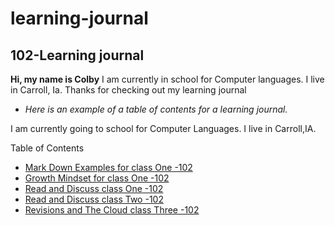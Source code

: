 # learning-journal

## 102-Learning journal

**Hi, my name is Colby**
I am currently in school for Computer languages. I live in Carroll, Ia.
Thanks for checking out my learning journal
- *Here is an example of a table of contents for a learning journal.*

I am currently going to school for Computer Languages. I live in Carroll,IA.


Table of Contents
- [Mark Down Examples for class One -102](/MarkdownExamples.md)
- [Growth Mindset for class One -102](/growthmindset.md)
- [Read and Discuss class One -102](/Discussion.md)
- [Read and Discuss class Two -102](/Discussion2.md)
- [Revisions and The Cloud class Three -102](/Discussion3.md)
